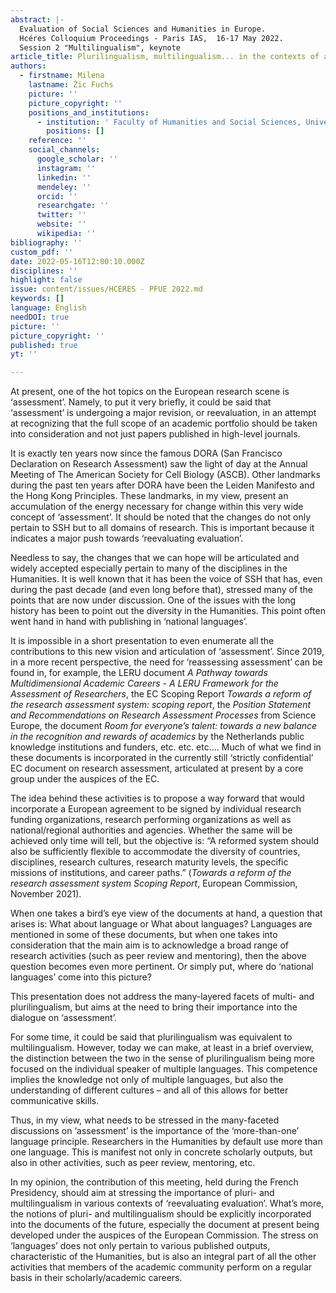 ```yaml
---
abstract: |-
  Evaluation of Social Sciences and Humanities in Europe.
  Hcéres Colloquium Proceedings - Paris IAS,  16-17 May 2022.
  Session 2 "Multilingualism", keynote
article_title: Plurilingualism, multilingualism... in the contexts of assessment
authors:
  - firstname: Milena
    lastname: Žic Fuchs
    picture: ''
    picture_copyright: ''
    positions_and_institutions:
      - institution: ' Faculty of Humanities and Social Sciences, University of Zagreb, Croatie'
        positions: []
    reference: ''
    social_channels:
      google_scholar: ''
      instagram: ''
      linkedin: ''
      mendeley: ''
      orcid: ''
      researchgate: ''
      twitter: ''
      website: ''
      wikipedia: ''
bibliography: ''
custom_pdf: ''
date: 2022-05-16T12:00:10.000Z
disciplines: ''
highlight: false
issue: content/issues/HCERES - PFUE 2022.md
keywords: []
language: English
needDOI: true
picture: ''
picture_copyright: ''
published: true
yt: ''

---
```









At present, one of the hot topics on the European research scene is ‘assessment’. Namely, to put it very briefly, it could be said that ‘assessment’ is undergoing a major revision, or reevaluation, in an attempt at recognizing that the full scope of an academic portfolio should be taken into consideration and not just papers published in high-level journals.

It is exactly ten years now since the famous DORA (San Francisco Declaration on Research Assessment) saw the light of day at the Annual Meeting of The American Society for Cell Biology (ASCB). Other landmarks during the past ten years after DORA have been the Leiden Manifesto and the Hong Kong Principles. These landmarks, in my view, present an accumulation of the energy necessary for change within this very wide concept of ‘assessment’. It should be noted that the changes do not only pertain to SSH but to all domains of research. This is important because it indicates a major push towards ‘reevaluating evaluation’.

Needless to say, the changes that we can hope will be articulated and widely accepted especially pertain to many of the disciplines in the Humanities. It is well known that it has been the voice of SSH that has, even during the past decade (and even long before that), stressed many of the points that are now under discussion. One of the issues with the long history has been to point out the diversity in the Humanities. This point often went hand in hand with publishing in ‘national languages’.

It is impossible in a short presentation to even enumerate all the contributions to this new vision and articulation of ‘assessment’. Since 2019, in a more recent perspective, the need for ‘reassessing assessment’ can be found in, for example, the LERU document _A Pathway towards Multidimensional Academic Careers - A LERU Framework for the Assessment of Researchers_, the EC Scoping Report _Towards a reform of the research assessment system: scoping report_, the _Position Statement and Recommendations on Research Assessment Processes_ from Science Europe, the document _Room for everyone’s talent: towards a new balance in the recognition and rewards of academics_ by the Netherlands public knowledge institutions and funders, etc. etc. etc.... Much of what we find in these documents is incorporated in the currently still ‘strictly confidential’ EC document on research assessment, articulated at present by a core group under the auspices of the EC.

The idea behind these activities is to propose a way forward that would incorporate a European agreement to be signed by individual research funding organizations, research performing organizations as well as national/regional authorities and agencies. Whether the same will be achieved only time will tell, but the objective is: “A reformed system should also be sufficiently flexible to accommodate the diversity of countries, disciplines, research cultures, research maturity levels, the specific missions of institutions, and career paths.” (_Towards a reform of the research assessment system Scoping Report_, European Commission, November 2021).

When one takes a bird’s eye view of the documents at hand, a question that arises is: What about language or What about languages? Languages are mentioned in some of these documents, but when one takes into consideration that the main aim is to acknowledge a broad range of research activities (such as peer review and mentoring), then the above question becomes even more pertinent. Or simply put, where do ‘national languages’ come into this picture?

This presentation does not address the many-layered facets of multi- and plurilingualism, but aims at the need to bring their importance into the dialogue on ‘assessment’.

For some time, it could be said that plurilingualism was equivalent to multilingualism. However, today we can make, at least in a brief overview, the distinction between the two in the sense of plurilingualism being more focused on the individual speaker of multiple languages. This competence implies the knowledge not only of multiple languages, but also the understanding of different cultures – and all of this allows for better communicative skills.

Thus, in my view, what needs to be stressed in the many-faceted discussions on ‘assessment’ is the importance of the ‘more-than-one’ language principle. Researchers in the Humanities by default use more than one language. This is manifest not only in concrete scholarly outputs, but also in other activities, such as peer review, mentoring, etc.

In my opinion, the contribution of this meeting, held during the French Presidency, should aim at stressing the importance of pluri- and multilingualism in various contexts of ‘reevaluating evaluation’. What’s more, the notions of pluri- and multilingualism should be explicitly incorporated into the documents of the future, especially the document at present being developed under the auspices of the European Commission. The stress on ‘languages’ does not only pertain to various published outputs, characteristic of the Humanities, but is also an integral part of all the other activities that members of the academic community perform on a regular basis in their scholarly/academic careers.